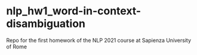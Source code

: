 # nlp_hw1_word-in-context-disambiguation
Repo for the first homework of the NLP 2021 course at Sapienza University of Rome
